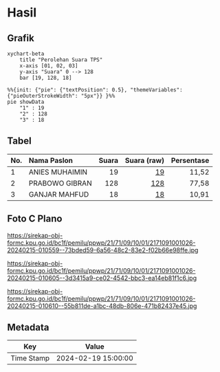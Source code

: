 # Hasil

## Grafik

```mermaid
xychart-beta
    title "Perolehan Suara TPS"
    x-axis [01, 02, 03]
    y-axis "Suara" 0 --> 128
    bar [19, 128, 18]
```

```mermaid
%%{init: {"pie": {"textPosition": 0.5}, "themeVariables": {"pieOuterStrokeWidth": "5px"}} }%%
pie showData
    "1" : 19
    "2" : 128
    "3" : 18
```

## Tabel

| No. | Nama Paslon    | Suara | Suara (raw) | Persentase |
|:--- |:-------------- | -----:| -----------:| ----------:|
| 1   | ANIES MUHAIMIN | 19    | [19][p-1]   | 11,52      |
| 2   | PRABOWO GIBRAN | 128   | [128][p-2]  | 77,58      |
| 3   | GANJAR MAHFUD  | 18    | [18][p-3]   | 10,91      |


[p-1]: https://github.com/gigit-pemilu/pemilu-2024-21-kepulauan-riau/blob/main/pilpres/hitung-suara/sub/21-kepulauan-riau/sub/71-kota-batam/sub/09-bengkong/sub/1001-bengkong-indah/sub/026-tps/sub/paslon-1.txt
[p-2]: https://github.com/gigit-pemilu/pemilu-2024-21-kepulauan-riau/blob/main/pilpres/hitung-suara/sub/21-kepulauan-riau/sub/71-kota-batam/sub/09-bengkong/sub/1001-bengkong-indah/sub/026-tps/sub/paslon-2.txt
[p-3]: https://github.com/gigit-pemilu/pemilu-2024-21-kepulauan-riau/blob/main/pilpres/hitung-suara/sub/21-kepulauan-riau/sub/71-kota-batam/sub/09-bengkong/sub/1001-bengkong-indah/sub/026-tps/sub/paslon-3.txt

## Foto C Plano

https://sirekap-obj-formc.kpu.go.id/bc1f/pemilu/ppwp/21/71/09/10/01/2171091001026-20240215-010559--73bded59-6a56-48c2-83e2-f02b66e98ffe.jpg

https://sirekap-obj-formc.kpu.go.id/bc1f/pemilu/ppwp/21/71/09/10/01/2171091001026-20240215-010605--3d3415a9-ce02-4542-bbc3-ea14eb81f1c6.jpg

https://sirekap-obj-formc.kpu.go.id/bc1f/pemilu/ppwp/21/71/09/10/01/2171091001026-20240215-010610--55b811de-a1bc-48db-806e-471b82437e45.jpg


## Metadata

| Key        | Value               |
| ---------- | ------------------- |
| Time Stamp | 2024-02-19 15:00:00 |



